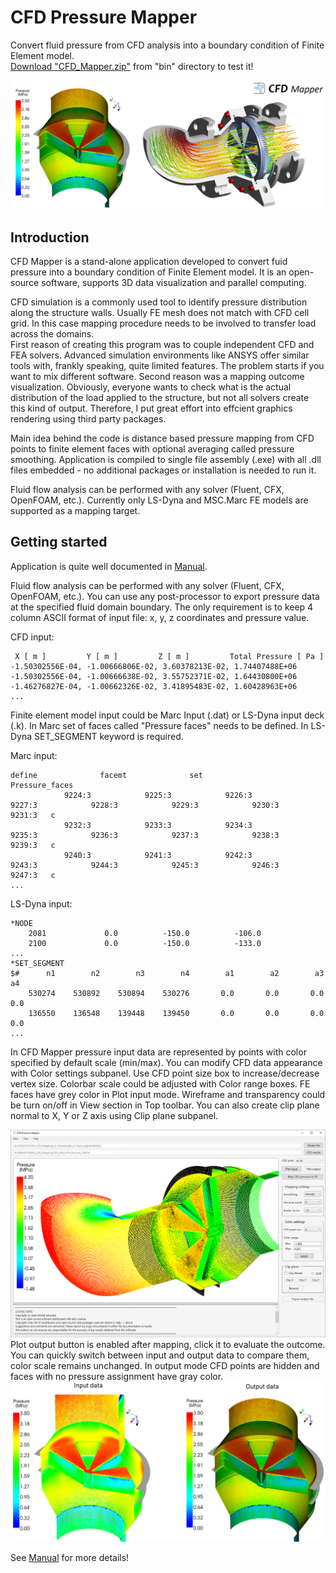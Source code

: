 # CFD Pressure Mapper

Convert fluid pressure from CFD analysis into a boundary condition of Finite Element model.\
[Download "CFD_Mapper.zip"](https://github.com/galuszkm/CFD_Mapper/raw/main/bin/CFD_Mapper.zip) from "bin" directory to test it!

<img src="https://github.com/galuszkm/CFD_Mapper/blob/main/other/Intro.png"/>


## Introduction

CFD Mapper is a stand-alone application developed to convert fuid pressure into a boundary condition of Finite Element model. It is an open-source software, supports 3D data visualization and parallel computing.<br/>

CFD simulation is a commonly used tool to identify pressure distribution along the structure walls. Usually FE mesh does not match with CFD cell grid. In this case
mapping procedure needs to be involved to transfer load across the domains.<br/>
First reason of creating this program was to couple independent CFD and FEA solvers. Advanced simulation environments like ANSYS offer similar tools with, frankly speaking, quite limited features. The problem starts if you want to mix different software. Second reason was a mapping outcome visualization. Obviously, everyone wants to check what is the actual distribution of the load applied to the structure, but not all solvers create this kind of output. Therefore, I put great effort into effcient graphics rendering using third party packages.<br/>

Main idea behind the code is distance based pressure mapping from CFD points to finite element faces with optional averaging called pressure smoothing. Application is compiled to single file assembly (.exe) with all .dll files embedded - no additional packages or installation is needed to run it.<br/>

Fluid flow analysis can be performed with any solver (Fluent, CFX, OpenFOAM, etc.). Currently only LS-Dyna and MSC.Marc FE models are supported as a mapping target.


## Getting started

Application is quite well documented in [Manual](https://github.com/galuszkm/CFD_Mapper/blob/main/doc/CFD_Mapper_Doc.pdf).

Fluid flow analysis can be performed with any solver (Fluent, CFX, OpenFOAM, etc.). You can use any post-processor to export pressure data at the specified fluid domain boundary. The only requirement is to keep 4 column ASCII format of input file: x, y, z coordinates and pressure value.

CFD input:
```
 X [ m ]         Y [ m ]         Z [ m ]         Total Pressure [ Pa ]
-1.50302556E-04, -1.00666806E-02, 3.60378213E-02, 1.74407488E+06
-1.50302556E-04, -1.00666638E-02, 3.55752371E-02, 1.64430800E+06
-1.46276827E-04, -1.00662326E-02, 3.41895483E-02, 1.60428963E+06
...
```
Finite element model input could be Marc Input (.dat) or LS-Dyna input deck (.k). In Marc set of faces called "Pressure faces" needs to be defined. In LS-Dyna SET_SEGMENT keyword is required.

Marc input:
```
define              facemt              set                 Pressure_faces
            9224:3            9225:3            9226:3            9227:3            9228:3            9229:3            9230:3            9231:3   c
            9232:3            9233:3            9234:3            9235:3            9236:3            9237:3            9238:3            9239:3   c
            9240:3            9241:3            9242:3            9243:3            9244:3            9245:3            9246:3            9247:3   c
...
```

LS-Dyna input:
```
*NODE
    2081             0.0          -150.0          -106.0                
    2100             0.0          -150.0          -133.0
...
*SET_SEGMENT
$#      n1        n2        n3        n4        a1        a2        a3        a4
    530274    530892    530894    530276       0.0       0.0       0.0       0.0
    136550    136548    139448    139450       0.0       0.0       0.0       0.0
...
```

In CFD Mapper pressure input data are represented by points with color specified by default scale (min/max). You can modify CFD data appearance with Color settings subpanel. Use CFD point size box to increase/decrease vertex size. Colorbar scale could be adjusted with Color range boxes.
FE faces have grey color in Plot input mode. Wireframe and transparency could be turn on/off in View section in Top toolbar. You can also create clip plane normal to X, Y or Z axis using Clip plane subpanel.

<img src="https://github.com/galuszkm/CFD_Mapper/blob/main/other/GUI.PNG">

<br/>
Plot output button is enabled after mapping, click it to evaluate the outcome. You can quickly switch between input and output data to compare them, color scale remains unchanged. In output mode CFD points are hidden and faces with no pressure assignment have gray color.

<img src="https://github.com/galuszkm/CFD_Mapper/blob/main/other/Input_Output.png">

See [Manual](https://github.com/galuszkm/CFD_Mapper/blob/main/doc/CFD_Mapper_Doc.pdf) for more details!
